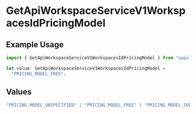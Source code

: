 # GetApiWorkspaceServiceV1WorkspacesIdPricingModel

## Example Usage

```typescript
import { GetApiWorkspaceServiceV1WorkspacesIdPricingModel } from "oppulence-backend-sdk/models/operations";

let value: GetApiWorkspaceServiceV1WorkspacesIdPricingModel =
  "PRICING_MODEL_FREE";
```

## Values

```typescript
"PRICING_MODEL_UNSPECIFIED" | "PRICING_MODEL_FREE" | "PRICING_MODEL_SUBSCRIPTION" | "PRICING_MODEL_USAGE_BASED" | "PRICING_MODEL_ENTERPRISE"
```